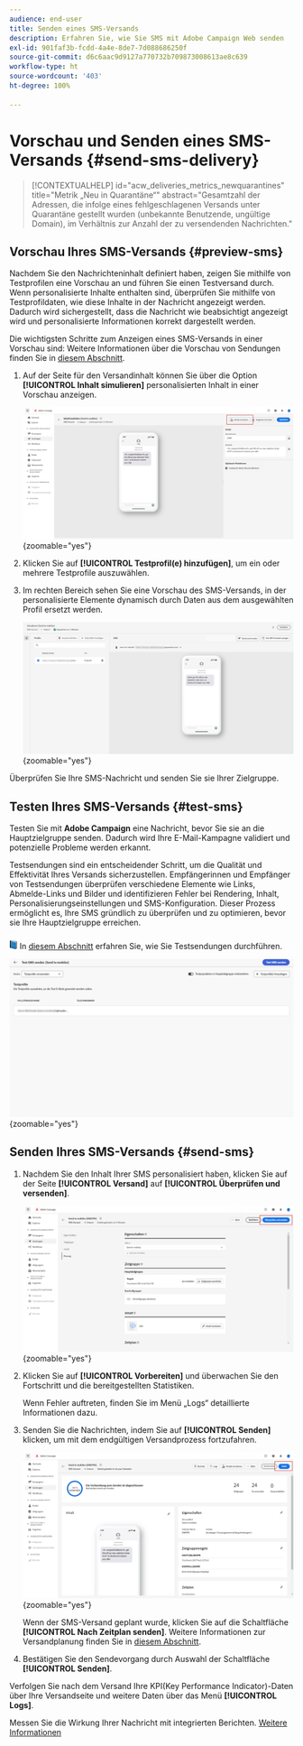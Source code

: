```yaml
---
audience: end-user
title: Senden eines SMS-Versands
description: Erfahren Sie, wie Sie SMS mit Adobe Campaign Web senden
exl-id: 901faf3b-fcdd-4a4e-8de7-7d088686250f
source-git-commit: d6c6aac9d9127a770732b709873008613ae8c639
workflow-type: ht
source-wordcount: '403'
ht-degree: 100%

---
```


# Vorschau und Senden eines SMS-Versands {#send-sms-delivery}

>[!CONTEXTUALHELP]
>id="acw_deliveries_metrics_newquarantines"
>title="Metrik „Neu in Quarantäne“"
>abstract="Gesamtzahl der Adressen, die infolge eines fehlgeschlagenen Versands unter Quarantäne gestellt wurden (unbekannte Benutzende, ungültige Domain), im Verhältnis zur Anzahl der zu versendenden Nachrichten."

## Vorschau Ihres SMS-Versands {#preview-sms}

Nachdem Sie den Nachrichteninhalt definiert haben, zeigen Sie mithilfe von Testprofilen eine Vorschau an und führen Sie einen Testversand durch. Wenn personalisierte Inhalte enthalten sind, überprüfen Sie mithilfe von Testprofildaten, wie diese Inhalte in der Nachricht angezeigt werden. Dadurch wird sichergestellt, dass die Nachricht wie beabsichtigt angezeigt wird und personalisierte Informationen korrekt dargestellt werden.

Die wichtigsten Schritte zum Anzeigen eines SMS-Versands in einer Vorschau sind: Weitere Informationen über die Vorschau von Sendungen finden Sie in [diesem Abschnitt](../preview-test/preview-content.md).

1. Auf der Seite für den Versandinhalt können Sie über die Option **[!UICONTROL Inhalt simulieren]** personalisierten Inhalt in einer Vorschau anzeigen.

   ![Vorschau personalisierter SMS-Inhalte](assets/sms_send_1.png){zoomable="yes"}

1. Klicken Sie auf **[!UICONTROL Testprofil(e) hinzufügen]**, um ein oder mehrere Testprofile auszuwählen.

   <!--
    Once your test profiles are selected, click **[!UICONTROL Select]**.
    ![Selecting test profiles for SMS preview](assets/sms_send_2.png){zoomable="yes"}
    -->

1. Im rechten Bereich sehen Sie eine Vorschau des SMS-Versands, in der personalisierte Elemente dynamisch durch Daten aus dem ausgewählten Profil ersetzt werden.

   ![Vorschaubereich mit personalisiertem SMS-Versand](assets/sms_send_3.png){zoomable="yes"}

Überprüfen Sie Ihre SMS-Nachricht und senden Sie sie Ihrer Zielgruppe.

## Testen Ihres SMS-Versands {#test-sms}

Testen Sie mit **Adobe Campaign** eine Nachricht, bevor Sie sie an die Hauptzielgruppe senden. Dadurch wird Ihre E-Mail-Kampagne validiert und potenzielle Probleme werden erkannt.

Testsendungen sind ein entscheidender Schritt, um die Qualität und Effektivität Ihres Versands sicherzustellen. Empfängerinnen und Empfänger von Testsendungen überprüfen verschiedene Elemente wie Links, Abmelde-Links und Bilder und identifizieren Fehler bei Rendering, Inhalt, Personalisierungseinstellungen und SMS-Konfiguration. Dieser Prozess ermöglicht es, Ihre SMS gründlich zu überprüfen und zu optimieren, bevor sie Ihre Hauptzielgruppe erreichen.

![Buchsymbol für Testsendungen](../assets/do-not-localize/book.png) In [diesem Abschnitt](../preview-test/test-deliveries.md) erfahren Sie, wie Sie Testsendungen durchführen.

![Testen des SMS-Versands](assets/sms_send_6.png){zoomable="yes"}

## Senden Ihres SMS-Versands {#send-sms}

1. Nachdem Sie den Inhalt Ihrer SMS personalisiert haben, klicken Sie auf der Seite **[!UICONTROL Versand]** auf **[!UICONTROL Überprüfen und versenden]**.

   ![Überprüfen und Durchführen eines SMS-Versands](assets/sms_send_4.png){zoomable="yes"}

1. Klicken Sie auf **[!UICONTROL Vorbereiten]** und überwachen Sie den Fortschritt und die bereitgestellten Statistiken.

   Wenn Fehler auftreten, finden Sie im Menü „Logs“ detaillierte Informationen dazu.

1. Senden Sie die Nachrichten, indem Sie auf **[!UICONTROL Senden]** klicken, um mit dem endgültigen Versandprozess fortzufahren.

   ![Durchführen eines SMS-Versands](assets/sms_send_5.png){zoomable="yes"}

   Wenn der SMS-Versand geplant wurde, klicken Sie auf die Schaltfläche **[!UICONTROL Nach Zeitplan senden]**. Weitere Informationen zur Versandplanung finden Sie in [diesem Abschnitt](../msg/gs-messages.md#schedule-the-delivery-sending).

1. Bestätigen Sie den Sendevorgang durch Auswahl der Schaltfläche **[!UICONTROL Senden]**.

Verfolgen Sie nach dem Versand Ihre KPI(Key Performance Indicator)-Daten über Ihre Versandseite und weitere Daten über das Menü **[!UICONTROL Logs]**.

Messen Sie die Wirkung Ihrer Nachricht mit integrierten Berichten. [Weitere Informationen](../reporting/sms-report.md)